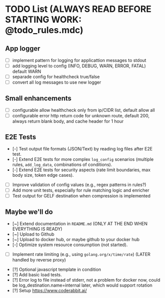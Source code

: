 # TODO List (ALWAYS READ BEFORE STARTING WORK: @todo_rules.mdc)

## App logger

- [ ] implement pattern for logging for applicattion messages to stdout
- [ ] add logging level to config (INFO, DEBUG, WARN, ERROR, FATAL) default WARN
- [ ] separade config for healthcheck true/false
- [ ] convert all log messages to use new logger

## Small enhancements

- [ ] configurable allow healthcheck only from ip/CIDR list, default allow all
- [ ] configurable error http return code for unknown route, default 200, always return blank body, and cache header for 1 hour

## E2E Tests

- [-] Test output file formats (JSON/Text) by reading log files after E2E test.
- [-] Extend E2E tests for more complex `log_config` scenarios (multiple rules, `add_log_data`, combinations of conditions).
- [-] Extend E2E tests for security aspects (rate limit boundaries, max body size, token edge cases). 
- [ ] Improve validation of config values (e.g., regex patterns in rules?)
- [ ] Add more unit tests, especially for rule matching logic and enricher
- [ ] Test output for GELF destination when compression is implemented

## Maybe we'll do

- [~] Extend documentation in `README.md` (ONLY AT THE END WHEN EVERYTHING IS READY)
- [~] Upload to Github
- [~] Upload to docker hub, or maybe github to your docker hub
- [-] Optimize system resource consumption (not started). 
- [ ] Implement rate limiting (e.g., using `golang.org/x/time/rate`) (LATER handled by reverse proxy)
- [?] Optional javascript template in condition
- [?] Add basic load tests.
- [?] Error log to file instead of stderr, not a problem for docker now, could be log_destination.name=internal later, which would support rotation
- [?] Setup https://www.coderabbit.ai/